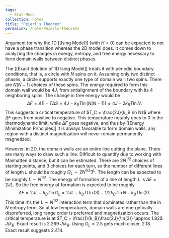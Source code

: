 ```yaml
---
tags:
  - Stat-Mech
collection: notes
title: "Peierl's Theorem"
permalink: /note/Peierls-Theorem/
---
```

Argument for why the 1D [[Ising Model]] (with $H=0$) can be expected to not have a phase transition whereas the 2D model does. It comes down to analyzing the changes in energy, entropy, and free energy necessary to form domain walls between distinct phases.

The [[Exact Solution of 1D Ising Model]] treats it with periodic boundary conditions, that is, a circle with $N$ spins on it. Assuming only two distinct phases, a circle supports exactly one type of domain wall: two spins. There are $N(N-1)$ choices of these spins. The energy required to form this domain wall would be $4J$, from antialignment of the boundary with its 4 neighboring spins. The change in free energy would be  
$$\Delta F = \Delta E - T \Delta S = 4 J- k_B T \ln (N(N-1)) \approx 4J - 2k_B T  \ln N.$$
This suggests a critical temperature of $T_C = \frac{2J}{k_B \ln N}$ where $\Delta F$ goes from positive to negative. This temperature notably goes to $0$ in the thermodynamic limit, while $\Delta F$ goes negative, and thus by [[Energy Minimization Principles]] it is always favorable to form domain walls, any region with a distinct magnetization will never remain permanently magnetized.

However, in 2D, the domain walls are an entire line cutting the plane. There are many ways to draw such a line. Difficult to quantify due to working with Manhatten distance, but it can be estimated. There are $2N^{1/2}$ choices of starting points, and 3 choices for each turn, so the number of different lines of length $L$ should be roughly $\Omega_L\sim 2N^{1/2}3^L$. The length can be expected to be roughly $L\sim N^{1/2}$. 
The energy of formation of a line of length $L$ is $\Delta E = 2JL$. So the free energy of formation is expected to be roughly
$$
\Delta F = 2 J L - k_B T \ln \Omega_L = 2 J L - k_B T L \ln(3) - 1/2 k_B T \ln N - k_B T \ln(2).
$$
This time it's the $L\sim N^{1/2}$ interaction term that dominates rather than the $\ln N$ entropy term. So at low temperatures, domain walls are energetically dispreferred, long range order is preferred and magnetization occurs. The critical temperature is at $T_C = \frac{1}{k_B}\frac{2J}{\ln(3)} \approx 1.82$ $J/k_B$. Exact result is 2.269 $J/k_B$. Using $\Omega_L = 2.5$ gets much closer, 2.18. Exact result suggests 2.414.